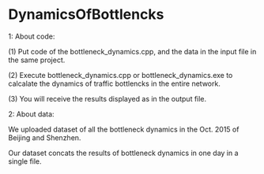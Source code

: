 # DynamicsOfBottlencks
1: About code:

(1) Put code of the bottleneck_dynamics.cpp, and the data in the input file in the same project. 

(2) Execute bottleneck_dynamics.cpp or bottleneck_dynamics.exe to calcalate the dynamics of traffic bottlencks in the entire network.

(3) You will receive the results displayed as in the output file.

2: About data:

We uploaded dataset of all the bottleneck dynamics in the Oct. 2015 of Beijing and Shenzhen.

Our dataset concats the results of bottleneck dynamics in one day in a single file.

